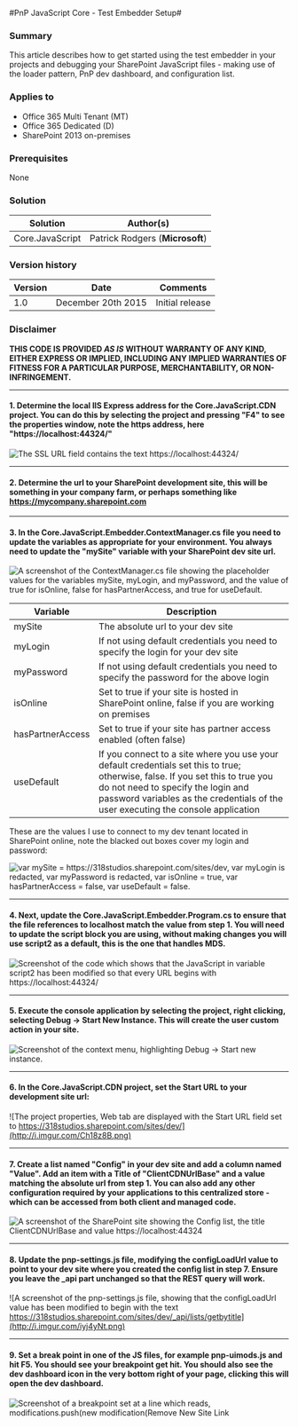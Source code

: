 #PnP JavaScript Core - Test Embedder Setup#

### Summary ###
This article describes how to get started using the test embedder in your projects and debugging your SharePoint JavaScript files - making use of the loader pattern, PnP dev dashboard, and configuration list. 

### Applies to ###
-  Office 365 Multi Tenant (MT)
-  Office 365 Dedicated (D)
-  SharePoint 2013 on-premises

### Prerequisites ###
None

### Solution ###
Solution | Author(s)
---------|----------
Core.JavaScript | Patrick Rodgers (**Microsoft**) 

### Version history ###
Version  | Date | Comments
---------| -----| --------
1.0  | December 20th 2015 | Initial release

### Disclaimer ###
**THIS CODE IS PROVIDED *AS IS* WITHOUT WARRANTY OF ANY KIND, EITHER EXPRESS OR IMPLIED, INCLUDING ANY IMPLIED WARRANTIES OF FITNESS FOR A PARTICULAR PURPOSE, MERCHANTABILITY, OR NON-INFRINGEMENT.**


----------



#### 1. Determine the local IIS Express address for the Core.JavaScript.CDN project. You can do this by selecting the project and pressing "F4" to see the properties window, note the https address, here "https://localhost:44324/"

![The SSL URL field contains the text https://localhost:44324/](http://i.imgur.com/8EBraLo.png)

----------

#### 2. Determine the url to your SharePoint development site, this will be something in your company farm, or perhaps something like https://mycompany.sharepoint.com

----------

#### 3. In the Core.JavaScript.Embedder.ContextManager.cs file you need to update the variables as appropriate for your environment. You always need to update the "mySite" variable with your SharePoint dev site url.

![A screenshot of the ContextManager.cs file showing the placeholder values for the variables mySite, myLogin, and myPassword, and the value of true for isOnline, false for hasPartnerAccess, and true for useDefault.](http://imgur.com/eUqFBjM.png)

 Variable | Description
---------|----------
mySite | The absolute url to your dev site
myLogin | If not using default credentials you need to specify the login for your dev site
myPassword | If not using default credentials you need to specify the password for the above login
isOnline | Set to true if your site is hosted in SharePoint online, false if you are working on premises
hasPartnerAccess | Set to true if your site has partner access enabled (often false)
useDefault | If you connect to a site where you use your default credentials set this to true; otherwise, false. If you set this to true you do not need to specify the login and password variables as the credentials of the user executing the console application

These are the values I use to connect to my dev tenant located in SharePoint online, note the blacked out boxes cover my login and password:

![var mySite = https://318studios.sharepoint.com/sites/dev, var myLogin is redacted, var myPassword is redacted, var isOnline = true, var hasPartnerAccess = false, var useDefault = false.](http://i.imgur.com/3FEQYPY.png)

----------

#### 4. Next, update the Core.JavaScript.Embedder.Program.cs to ensure that the file references to localhost match the value from step 1. You will need to update the script block you are using, without making changes you will use script2 as a default, this is the one that handles MDS.

![Screenshot of the code which shows that the JavaScript in variable script2 has been modified so that every URL begins with https://localhost:44324/](http://i.imgur.com/kFWECOR.png)

----------

#### 5. Execute the console application by selecting the project, right clicking, selecting Debug -> Start New Instance. This will create the user custom action in your site.

![Screenshot of the context menu, highlighting Debug -> Start new instance.](http://i.imgur.com/UCITZkm.png)

----------

#### 6. In the Core.JavaScript.CDN project, set the Start URL to your development site url:

![The project properties, Web tab are displayed with the Start URL field set to https://318studios.sharepoint.com/sites/dev/](http://i.imgur.com/Ch18z8B.png)


----------

#### 7. Create a list named "Config" in your dev site and add a column named "Value". Add an item with a Title of "ClientCDNUrlBase" and a value matching the absolute url from step 1. You can also add any other configuration required by your applications to this centralized store - which can be accessed from both client and managed code.

![A screenshot of the SharePoint site showing the Config list, the title ClientCDNUrlBase and value https://localhost:44324](http://i.imgur.com/edijvUz.png)


----------


#### 8. Update the pnp-settings.js file, modifying the configLoadUrl value to point to your dev site where you created the config list in step 7. Ensure you leave the _api part unchanged so that the REST query will work.

![A screenshot of the pnp-settings.js file, showing that the configLoadUrl value has been modified to begin with the text https://318studios.sharepoint.com/sites/dev/_api/lists/getbytitle](http://i.imgur.com/iyj4yNt.png)


----------


#### 9. Set a break point in one of the JS files, for example pnp-uimods.js and hit F5. You should see your breakpoint get hit. You should also see the dev dashboard icon in the very bottom right of your page, clicking this will open the dev dashboard.

![Screenshot of a breakpoint set at a line which reads, modifications.push(new modification(Remove New Site Link](http://i.imgur.com/dCUHnDX.png)
